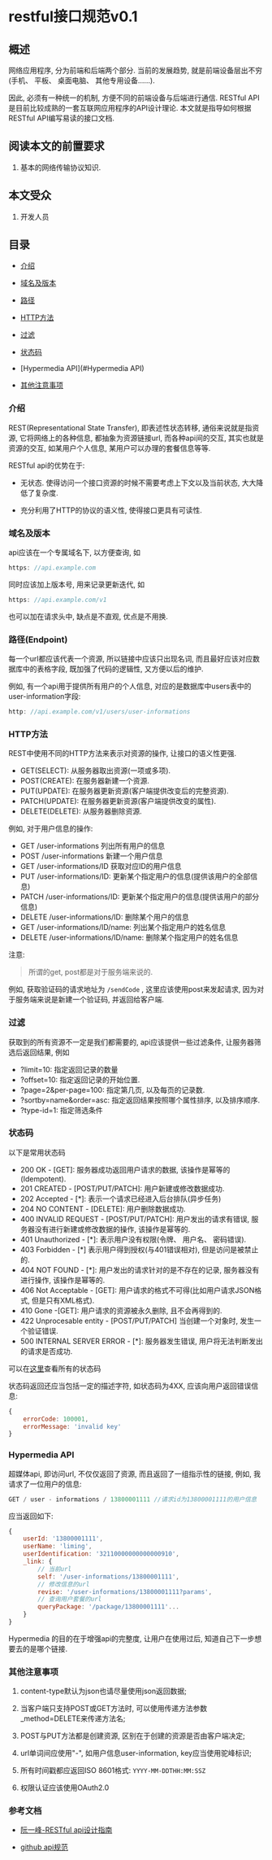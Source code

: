<!--
Created: Mon Aug 26 2019 15:17:44 GMT+0800 (China Standard Time)
Modified: Mon Aug 26 2019 15:17:44 GMT+0800 (China Standard Time)
-->
# restful接口规范v0.1

## 概述

网络应用程序, 分为前端和后端两个部分. 当前的发展趋势, 就是前端设备层出不穷(手机、 平板、 桌面电脑、 其他专用设备......). 

因此, 必须有一种统一的机制, 方便不同的前端设备与后端进行通信. RESTful API是目前比较成熟的一套互联网应用程序的API设计理论. 本文就是指导如何根据RESTful API编写易读的接口文档. 

## 阅读本文的前置要求

1. 基本的网络传输协议知识. 

## 本文受众

1. 开发人员

## 目录

* [介绍](#介绍)

* [域名及版本](域名及版本)

* [路径](#路径)

* [HTTP方法](#HTTP方法)

* [过滤](#过滤)

* [状态码](#状态码)

* [Hypermedia API](#Hypermedia API)

* [其他注意事项](#其他注意事项)

### 介绍

REST(Representational State Transfer), 即表述性状态转移, 通俗来说就是指资源, 它将网络上的各种信息, 都抽象为资源链接url, 而各种api间的交互, 其实也就是资源的交互, 如某用户个人信息, 某用户可以办理的套餐信息等等. 

RESTful api的优势在于:

* 无状态. 使得访问一个接口资源的时候不需要考虑上下文以及当前状态, 大大降低了复杂度. 

* 充分利用了HTTP的协议的语义性, 使得接口更具有可读性. 

### 域名及版本

api应该在一个专属域名下, 以方便查询, 如

``` js
https: //api.example.com
```

同时应该加上版本号, 用来记录更新迭代, 如

``` js
https: //api.example.com/v1
```

也可以加在请求头中, 缺点是不直观, 优点是不用换. 

### 路径(Endpoint)

每一个url都应该代表一个资源, 所以链接中应该只出现名词, 而且最好应该对应数据库中的表格字段, 既加强了代码的逻辑性, 又方便以后的维护. 

例如, 有一个api用于提供所有用户的个人信息, 对应的是数据库中users表中的user-information字段: 

``` js
http: //api.example.com/v1/users/user-informations
```

### HTTP方法

REST中使用不同的HTTP方法来表示对资源的操作, 让接口的语义性更强. 

* GET(SELECT): 从服务器取出资源(一项或多项). 
* POST(CREATE): 在服务器新建一个资源. 
* PUT(UPDATE): 在服务器更新资源(客户端提供改变后的完整资源). 
* PATCH(UPDATE): 在服务器更新资源(客户端提供改变的属性). 
* DELETE(DELETE): 从服务器删除资源. 

例如, 对于用户信息的操作: 

* GET /user-informations 列出所有用户的信息
* POST /user-informations 新建一个用户信息
* GET /user-informations/ID 获取对应ID的用户信息
* PUT /user-informations/ID: 更新某个指定用户的信息(提供该用户的全部信息)
* PATCH /user-informations/ID: 更新某个指定用户的信息(提供该用户的部分信息)
* DELETE /user-informations/ID: 删除某个用户的信息
* GET /user-informations/ID/name: 列出某个指定用户的姓名信息
* DELETE /user-informations/ID/name: 删除某个指定用户的姓名信息

注意:

> 所谓的get, post都是对于服务端来说的. 

例如, 获取验证码的请求地址为 `/sendCode` , 这里应该使用post来发起请求, 因为对于服务端来说是新建一个验证码, 并返回给客户端. 

### 过滤

获取到的所有资源不一定是我们都需要的, api应该提供一些过滤条件, 让服务器筛选后返回结果, 例如

* ?limit=10: 指定返回记录的数量
* ?offset=10: 指定返回记录的开始位置. 
* ?page=2&per-page=100: 指定第几页, 以及每页的记录数. 
* ?sortby=name&order=asc: 指定返回结果按照哪个属性排序, 以及排序顺序. 
* ?type-id=1: 指定筛选条件

### 状态码

以下是常用状态码

* 200 OK - [GET]: 服务器成功返回用户请求的数据, 该操作是幂等的(Idempotent). 
* 201 CREATED - [POST/PUT/PATCH]: 用户新建或修改数据成功. 
* 202 Accepted - [*]: 表示一个请求已经进入后台排队(异步任务)
* 204 NO CONTENT - [DELETE]: 用户删除数据成功. 
* 400 INVALID REQUEST - [POST/PUT/PATCH]: 用户发出的请求有错误, 服务器没有进行新建或修改数据的操作, 该操作是幂等的. 
* 401 Unauthorized - [*]: 表示用户没有权限(令牌、 用户名、 密码错误). 
* 403 Forbidden - [*] 表示用户得到授权(与401错误相对), 但是访问是被禁止的. 
* 404 NOT FOUND - [*]: 用户发出的请求针对的是不存在的记录, 服务器没有进行操作, 该操作是幂等的. 
* 406 Not Acceptable - [GET]: 用户请求的格式不可得(比如用户请求JSON格式, 但是只有XML格式). 
* 410 Gone -[GET]: 用户请求的资源被永久删除, 且不会再得到的. 
* 422 Unprocesable entity - [POST/PUT/PATCH] 当创建一个对象时, 发生一个验证错误. 
* 500 INTERNAL SERVER ERROR - [*]: 服务器发生错误, 用户将无法判断发出的请求是否成功. 

可以在[这里](https://www.w3.org/Protocols/rfc2616/rfc2616-sec10.html)查看所有的状态码

状态码返回还应当包括一定的描述字符, 如状态码为4XX, 应该向用户返回错误信息: 

``` js
{
    errorCode: 100001,
    errorMessage: 'invalid key'
}
```

### Hypermedia API

超媒体api, 即访问url, 不仅仅返回了资源, 而且返回了一组指示性的链接, 例如, 我请求了一位用户的信息: 

``` js
GET / user - informations / 13800001111 //请求id为13800001111的用户信息
```

应当返回如下: 

``` js
{
    userId: '13800001111',
    userName: 'liming',
    userIdentification: '32110000000000000910',
    _link: {
        // 当前url
        self: '/user-informations/13800001111',
        // 修改信息的url
        revise: '/user-informations/13800001111?params',
        // 查询用户套餐的url
        queryPackage: '/package/13800001111'...
    }
}
```

Hypermedia 的目的在于增强api的完整度, 让用户在使用过后, 知道自己下一步想要去的是哪个链接. 

### 其他注意事项

1. content-type默认为json也请尽量使用json返回数据; 

2. 当客户端只支持POST或GET方法时, 可以使用传递方法参数_method=DELETE来传递方法名; 

3. POST与PUT方法都是创建资源, 区别在于创建的资源是否由客户端决定; 

4. url单词间应使用"-", 如用户信息user-information, key应当使用驼峰标识; 

5. 所有时间戳都应返回ISO 8601格式: `YYYY-MM-DDTHH:MM:SSZ` 

6. 权限认证应该使用OAuth2.0

### 参考文档

* [阮一峰-RESTful api设计指南](http://www.ruanyifeng.com/blog/2014/05/restful_api.html)

* [github api规范](https://developer.github.com/v3/)

